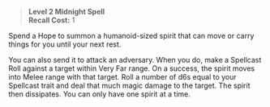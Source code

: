 > **Level 2 Midnight Spell**  
> **Recall Cost:** 1

Spend a Hope to summon a humanoid-sized spirit that can move or carry things for you until your next rest.

You can also send it to attack an adversary. When you do, make a Spellcast Roll against a target within Very Far range. On a success, the spirit moves into Melee range with that target. Roll a number of d6s equal to your Spellcast trait and deal that much magic damage to the target. The spirit then dissipates. You can only have one spirit at a time.
